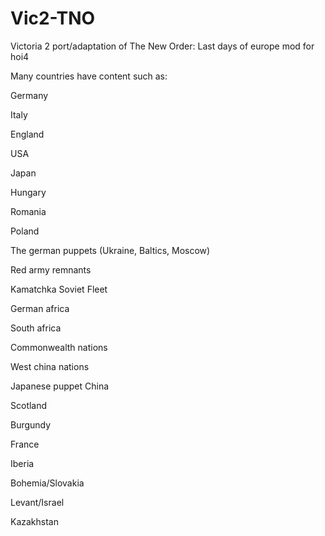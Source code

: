 # Vic2-TNO
Victoria 2 port/adaptation of The New Order: Last days of europe mod for hoi4

Many countries have content such as:

Germany

Italy

England

USA

Japan

Hungary

Romania

Poland

The german puppets (Ukraine, Baltics, Moscow)

Red army remnants

Kamatchka Soviet Fleet

German africa

South africa

Commonwealth nations

West china nations

Japanese puppet China

Scotland

Burgundy

France

Iberia

Bohemia/Slovakia

Levant/Israel

Kazakhstan